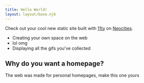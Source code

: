 ```yaml
---
title: Hello World!
layout: layout/base.njk
---
```


<p>
  Check out your cool new static site built with
  <a href="https://11ty.dev">11ty</a> on
  <a href="https://neocities.org/">Neocities</a>.
</p>

<ul>
  <li>Creating your own space on the web</li>
  <li>lol omg</li>
  <li>Displaying all the gifs you've collected</li>
</ul>

<h2>Why do you want a homepage?</h2>
<p>The web was made for personal homepages, make this one yours</p>


